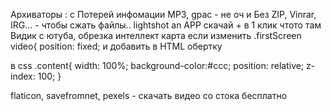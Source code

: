 Архиваторы : с Потерей инфомации MP3, gpac - не оч и Без ZIP, Vinrar, IRG... - чтобы сжать файлы..
lightshot an APP скачай + в 1 клик чтото там
Видик с ютуба, обрезка интеллект карта
ecли изменить
.firstScreen video{
    position: fixed;
и добавить
в HTML обертку
<div class="content">
    <div class="wrapper">
в сss
.content{
    width: 100%;
    background-color:#ccc;
    position: relative;
    z-index: 100;
}

 flaticon, savefromnet, pexels - скачать видео со стока бесплатно
